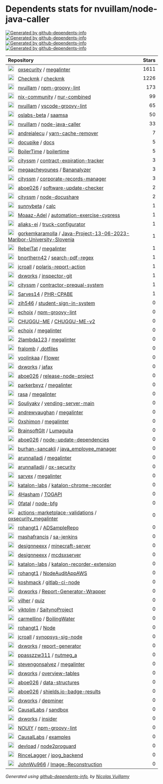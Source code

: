 # Dependents stats for nvuillam/node-java-caller

[![Generated by github-dependents-info](https://img.shields.io/static/v1?label=Used%20by&message=99&color=informational&logo=slickpic)](https://github.com/nvuillam/node-java-caller/network/dependents)
[![Generated by github-dependents-info](https://img.shields.io/static/v1?label=Used%20by%20(public)&message=76&color=informational&logo=slickpic)](https://github.com/nvuillam/node-java-caller/network/dependents)
[![Generated by github-dependents-info](https://img.shields.io/static/v1?label=Used%20by%20(private)&message=23&color=informational&logo=slickpic)](https://github.com/nvuillam/node-java-caller/network/dependents)
[![Generated by github-dependents-info](https://img.shields.io/static/v1?label=Used%20by%20(stars)&message=1946&color=informational&logo=slickpic)](https://github.com/nvuillam/node-java-caller/network/dependents)

| Repository | Stars  |
| :--------  | -----: |
|<img class="avatar mr-2" src="https://avatars.githubusercontent.com/u/89921661?s=40&v=4" width="20" height="20" alt="">  &nbsp; [oxsecurity](https://github.com/oxsecurity) / [megalinter](https://github.com/oxsecurity/megalinter) | 1611 |
|<img class="avatar mr-2" src="https://avatars.githubusercontent.com/u/47812383?s=40&v=4" width="20" height="20" alt="">  &nbsp; [Checkmk](https://github.com/Checkmk) / [checkmk](https://github.com/Checkmk/checkmk) | 1226 |
|<img class="avatar mr-2" src="https://avatars.githubusercontent.com/u/17500430?s=40&v=4" width="20" height="20" alt="">  &nbsp; [nvuillam](https://github.com/nvuillam) / [npm-groovy-lint](https://github.com/nvuillam/npm-groovy-lint) | 173 |
|<img class="avatar mr-2" src="https://avatars.githubusercontent.com/u/33221035?s=40&v=4" width="20" height="20" alt="">  &nbsp; [nix-community](https://github.com/nix-community) / [nur-combined](https://github.com/nix-community/nur-combined) | 99 |
|<img class="avatar mr-2" src="https://avatars.githubusercontent.com/u/17500430?s=40&v=4" width="20" height="20" alt="">  &nbsp; [nvuillam](https://github.com/nvuillam) / [vscode-groovy-lint](https://github.com/nvuillam/vscode-groovy-lint) | 65 |
|<img class="avatar mr-2" src="https://avatars.githubusercontent.com/u/49566968?s=40&v=4" width="20" height="20" alt="">  &nbsp; [oslabs-beta](https://github.com/oslabs-beta) / [saamsa](https://github.com/oslabs-beta/saamsa) | 50 |
|<img class="avatar mr-2" src="https://avatars.githubusercontent.com/u/17500430?s=40&v=4" width="20" height="20" alt="">  &nbsp; [nvuillam](https://github.com/nvuillam) / [node-java-caller](https://github.com/nvuillam/node-java-caller) | 33 |
|<img class="avatar mr-2" src="https://avatars.githubusercontent.com/u/697707?s=40&v=4" width="20" height="20" alt="">  &nbsp; [andreialecu](https://github.com/andreialecu) / [yarn-cache-remover](https://github.com/andreialecu/yarn-cache-remover) | 7 |
|<img class="avatar mr-2" src="https://avatars.githubusercontent.com/u/116563809?s=40&v=4" width="20" height="20" alt="">  &nbsp; [docupike](https://github.com/docupike) / [docs](https://github.com/docupike/docs) | 5 |
|<img class="avatar mr-2" src="https://avatars.githubusercontent.com/u/139420786?s=40&v=4" width="20" height="20" alt="">  &nbsp; [BoilerTime](https://github.com/BoilerTime) / [boilertime](https://github.com/BoilerTime/boilertime) | 5 |
|<img class="avatar mr-2" src="https://avatars.githubusercontent.com/u/34131810?s=40&v=4" width="20" height="20" alt="">  &nbsp; [cityssm](https://github.com/cityssm) / [contract-expiration-tracker](https://github.com/cityssm/contract-expiration-tracker) | 3 |
|<img class="avatar mr-2" src="https://avatars.githubusercontent.com/u/36759976?s=40&v=4" width="20" height="20" alt="">  &nbsp; [megaacheyounes](https://github.com/megaacheyounes) / [Bananalyzer](https://github.com/megaacheyounes/Bananalyzer) | 3 |
|<img class="avatar mr-2" src="https://avatars.githubusercontent.com/u/34131810?s=40&v=4" width="20" height="20" alt="">  &nbsp; [cityssm](https://github.com/cityssm) / [corporate-records-manager](https://github.com/cityssm/corporate-records-manager) | 3 |
|<img class="avatar mr-2" src="https://avatars.githubusercontent.com/u/11340779?s=40&v=4" width="20" height="20" alt="">  &nbsp; [aboe026](https://github.com/aboe026) / [software-update-checker](https://github.com/aboe026/software-update-checker) | 2 |
|<img class="avatar mr-2" src="https://avatars.githubusercontent.com/u/34131810?s=40&v=4" width="20" height="20" alt="">  &nbsp; [cityssm](https://github.com/cityssm) / [node-docushare](https://github.com/cityssm/node-docushare) | 2 |
|<img class="avatar mr-2" src="https://avatars.githubusercontent.com/u/104438126?s=40&v=4" width="20" height="20" alt="">  &nbsp; [sunnybeta](https://github.com/sunnybeta) / [calc](https://github.com/sunnybeta/calc) | 1 |
|<img class="avatar mr-2" src="https://avatars.githubusercontent.com/u/66737098?s=40&v=4" width="20" height="20" alt="">  &nbsp; [Moaaz-Adel](https://github.com/Moaaz-Adel) / [automation-exercise-cypress](https://github.com/Moaaz-Adel/automation-exercise-cypress) | 1 |
|<img class="avatar mr-2" src="https://avatars.githubusercontent.com/u/46219241?s=40&v=4" width="20" height="20" alt="">  &nbsp; [aliaks-ei](https://github.com/aliaks-ei) / [truck-configurator](https://github.com/aliaks-ei/truck-configurator) | 1 |
|<img class="avatar mr-2" src="https://avatars.githubusercontent.com/u/80416407?s=40&v=4" width="20" height="20" alt="">  &nbsp; [gorkemkaramolla](https://github.com/gorkemkaramolla) / [Java-Project-13-06-2023-Maribor-University-Slovenia](https://github.com/gorkemkaramolla/Java-Project-13-06-2023-Maribor-University-Slovenia) | 1 |
|<img class="avatar mr-2" src="https://avatars.githubusercontent.com/u/38139127?s=40&v=4" width="20" height="20" alt="">  &nbsp; [RebelTat](https://github.com/RebelTat) / [megalinter](https://github.com/RebelTat/megalinter) | 1 |
|<img class="avatar mr-2" src="https://avatars.githubusercontent.com/u/54911506?s=40&v=4" width="20" height="20" alt="">  &nbsp; [bnorthern42](https://github.com/bnorthern42) / [search-pdf-regex](https://github.com/bnorthern42/search-pdf-regex) | 1 |
|<img class="avatar mr-2" src="https://avatars.githubusercontent.com/u/1245066?s=40&v=4" width="20" height="20" alt="">  &nbsp; [jcroall](https://github.com/jcroall) / [polaris-report-action](https://github.com/jcroall/polaris-report-action) | 1 |
|<img class="avatar mr-2" src="https://avatars.githubusercontent.com/u/64503585?s=40&v=4" width="20" height="20" alt="">  &nbsp; [dxworks](https://github.com/dxworks) / [inspector-git](https://github.com/dxworks/inspector-git) | 1 |
|<img class="avatar mr-2" src="https://avatars.githubusercontent.com/u/34131810?s=40&v=4" width="20" height="20" alt="">  &nbsp; [cityssm](https://github.com/cityssm) / [contractor-prequal-system](https://github.com/cityssm/contractor-prequal-system) | 1 |
|<img class="avatar mr-2" src="https://avatars.githubusercontent.com/u/71976758?s=40&v=4" width="20" height="20" alt="">  &nbsp; [Sarves14](https://github.com/Sarves14) / [PHR-CPABE](https://github.com/Sarves14/PHR-CPABE) | 1 |
|<img class="avatar mr-2" src="https://avatars.githubusercontent.com/u/79188059?s=40&v=4" width="20" height="20" alt="">  &nbsp; [zjh546](https://github.com/zjh546) / [student-sign-in-system](https://github.com/zjh546/student-sign-in-system) | 0 |
|<img class="avatar mr-2" src="https://avatars.githubusercontent.com/u/27212526?s=40&v=4" width="20" height="20" alt="">  &nbsp; [echoix](https://github.com/echoix) / [npm-groovy-lint](https://github.com/echoix/npm-groovy-lint) | 0 |
|<img class="avatar mr-2" src="https://avatars.githubusercontent.com/u/150264149?s=40&v=4" width="20" height="20" alt="">  &nbsp; [CHUGGU-ME](https://github.com/CHUGGU-ME) / [CHUGGU-ME-v2](https://github.com/CHUGGU-ME/CHUGGU-ME-v2) | 0 |
|<img class="avatar mr-2" src="https://avatars.githubusercontent.com/u/27212526?s=40&v=4" width="20" height="20" alt="">  &nbsp; [echoix](https://github.com/echoix) / [megalinter](https://github.com/echoix/megalinter) | 0 |
|<img class="avatar mr-2" src="https://avatars.githubusercontent.com/u/54554557?s=40&v=4" width="20" height="20" alt="">  &nbsp; [2lambda123](https://github.com/2lambda123) / [megalinter](https://github.com/2lambda123/megalinter) | 0 |
|<img class="avatar mr-2" src="https://avatars.githubusercontent.com/u/26869737?s=40&v=4" width="20" height="20" alt="">  &nbsp; [fralomb](https://github.com/fralomb) / [.dotfiles](https://github.com/fralomb/.dotfiles) | 0 |
|<img class="avatar mr-2" src="https://avatars.githubusercontent.com/u/116589019?s=40&v=4" width="20" height="20" alt="">  &nbsp; [yoolinkaa](https://github.com/yoolinkaa) / [Flower](https://github.com/yoolinkaa/Flower) | 0 |
|<img class="avatar mr-2" src="https://avatars.githubusercontent.com/u/64503585?s=40&v=4" width="20" height="20" alt="">  &nbsp; [dxworks](https://github.com/dxworks) / [jafax](https://github.com/dxworks/jafax) | 0 |
|<img class="avatar mr-2" src="https://avatars.githubusercontent.com/u/11340779?s=40&v=4" width="20" height="20" alt="">  &nbsp; [aboe026](https://github.com/aboe026) / [release-node-project](https://github.com/aboe026/release-node-project) | 0 |
|<img class="avatar mr-2" src="https://avatars.githubusercontent.com/u/17183625?s=40&v=4" width="20" height="20" alt="">  &nbsp; [parkerbxyz](https://github.com/parkerbxyz) / [megalinter](https://github.com/parkerbxyz/megalinter) | 0 |
|<img class="avatar mr-2" src="https://avatars.githubusercontent.com/u/220772?s=40&v=4" width="20" height="20" alt="">  &nbsp; [rasa](https://github.com/rasa) / [megalinter](https://github.com/rasa/megalinter) | 0 |
|<img class="avatar mr-2" src="https://avatars.githubusercontent.com/u/87403110?s=40&v=4" width="20" height="20" alt="">  &nbsp; [Souliyakv](https://github.com/Souliyakv) / [vending-server-main](https://github.com/Souliyakv/vending-server-main) | 0 |
|<img class="avatar mr-2" src="https://avatars.githubusercontent.com/u/1119590?s=40&v=4" width="20" height="20" alt="">  &nbsp; [andrewvaughan](https://github.com/andrewvaughan) / [megalinter](https://github.com/andrewvaughan/megalinter) | 0 |
|<img class="avatar mr-2" src="https://avatars.githubusercontent.com/u/119225835?s=40&v=4" width="20" height="20" alt="">  &nbsp; [0xshimon](https://github.com/0xshimon) / [megalinter](https://github.com/0xshimon/megalinter) | 0 |
|<img class="avatar mr-2" src="https://avatars.githubusercontent.com/u/137926143?s=40&v=4" width="20" height="20" alt="">  &nbsp; [BrainsoftGIt](https://github.com/BrainsoftGIt) / [Lumaguita](https://github.com/BrainsoftGIt/Lumaguita) | 0 |
|<img class="avatar mr-2" src="https://avatars.githubusercontent.com/u/11340779?s=40&v=4" width="20" height="20" alt="">  &nbsp; [aboe026](https://github.com/aboe026) / [node-update-dependencies](https://github.com/aboe026/node-update-dependencies) | 0 |
|<img class="avatar mr-2" src="https://avatars.githubusercontent.com/u/49228135?s=40&v=4" width="20" height="20" alt="">  &nbsp; [burhan-sancakli](https://github.com/burhan-sancakli) / [java_employee_manager](https://github.com/burhan-sancakli/java_employee_manager) | 0 |
|<img class="avatar mr-2" src="https://avatars.githubusercontent.com/u/119557969?s=40&v=4" width="20" height="20" alt="">  &nbsp; [arunnalladi](https://github.com/arunnalladi) / [megalinter](https://github.com/arunnalladi/megalinter) | 0 |
|<img class="avatar mr-2" src="https://avatars.githubusercontent.com/u/129182013?s=40&v=4" width="20" height="20" alt="">  &nbsp; [arunnalladii](https://github.com/arunnalladii) / [ox-security](https://github.com/arunnalladii/ox-security) | 0 |
|<img class="avatar mr-2" src="https://avatars.githubusercontent.com/u/1885938?s=40&v=4" width="20" height="20" alt="">  &nbsp; [sarvex](https://github.com/sarvex) / [megalinter](https://github.com/sarvex/megalinter) | 0 |
|<img class="avatar mr-2" src="https://avatars.githubusercontent.com/u/105389536?s=40&v=4" width="20" height="20" alt="">  &nbsp; [katalon-labs](https://github.com/katalon-labs) / [katalon-chrome-recorder](https://github.com/katalon-labs/katalon-chrome-recorder) | 0 |
|<img class="avatar mr-2" src="https://avatars.githubusercontent.com/u/18756649?s=40&v=4" width="20" height="20" alt="">  &nbsp; [4Hasham](https://github.com/4Hasham) / [TOGAPI](https://github.com/4Hasham/TOGAPI) | 0 |
|<img class="avatar mr-2" src="https://avatars.githubusercontent.com/u/72899968?s=40&v=4" width="20" height="20" alt="">  &nbsp; [0fatal](https://github.com/0fatal) / [node-bfg](https://github.com/0fatal/node-bfg) | 0 |
|<img class="avatar mr-2" src="https://avatars.githubusercontent.com/u/112583732?s=40&v=4" width="20" height="20" alt="">  &nbsp; [actions-marketplace-validations](https://github.com/actions-marketplace-validations) / [oxsecurity_megalinter](https://github.com/actions-marketplace-validations/oxsecurity_megalinter) | 0 |
|<img class="avatar mr-2" src="https://avatars.githubusercontent.com/u/31953274?s=40&v=4" width="20" height="20" alt="">  &nbsp; [rohangt1](https://github.com/rohangt1) / [ADSampleRepo](https://github.com/rohangt1/ADSampleRepo) | 0 |
|<img class="avatar mr-2" src="https://avatars.githubusercontent.com/u/39841583?s=40&v=4" width="20" height="20" alt="">  &nbsp; [mashafrancis](https://github.com/mashafrancis) / [sa-jenkins](https://github.com/mashafrancis/sa-jenkins) | 0 |
|<img class="avatar mr-2" src="https://avatars.githubusercontent.com/u/49040344?s=40&v=4" width="20" height="20" alt="">  &nbsp; [designneexx](https://github.com/designneexx) / [minecraft-server](https://github.com/designneexx/minecraft-server) | 0 |
|<img class="avatar mr-2" src="https://avatars.githubusercontent.com/u/49040344?s=40&v=4" width="20" height="20" alt="">  &nbsp; [designneexx](https://github.com/designneexx) / [mcdsxserver](https://github.com/designneexx/mcdsxserver) | 0 |
|<img class="avatar mr-2" src="https://avatars.githubusercontent.com/u/105389536?s=40&v=4" width="20" height="20" alt="">  &nbsp; [katalon-labs](https://github.com/katalon-labs) / [katalon-recorder-extension](https://github.com/katalon-labs/katalon-recorder-extension) | 0 |
|<img class="avatar mr-2" src="https://avatars.githubusercontent.com/u/31953274?s=40&v=4" width="20" height="20" alt="">  &nbsp; [rohangt1](https://github.com/rohangt1) / [NodeAuditAppAWS](https://github.com/rohangt1/NodeAuditAppAWS) | 0 |
|<img class="avatar mr-2" src="https://avatars.githubusercontent.com/u/16679765?s=40&v=4" width="20" height="20" alt="">  &nbsp; [koshmack](https://github.com/koshmack) / [gitlab-ci-node](https://github.com/koshmack/gitlab-ci-node) | 0 |
|<img class="avatar mr-2" src="https://avatars.githubusercontent.com/u/64503585?s=40&v=4" width="20" height="20" alt="">  &nbsp; [dxworks](https://github.com/dxworks) / [Report-Generator-Wrapper](https://github.com/dxworks/Report-Generator-Wrapper) | 0 |
|<img class="avatar mr-2" src="https://avatars.githubusercontent.com/u/107169201?s=40&v=4" width="20" height="20" alt="">  &nbsp; [vilher](https://github.com/vilher) / [quiz](https://github.com/vilher/quiz) | 0 |
|<img class="avatar mr-2" src="https://avatars.githubusercontent.com/u/83975054?s=40&v=4" width="20" height="20" alt="">  &nbsp; [viktolim](https://github.com/viktolim) / [SaitynoProject](https://github.com/viktolim/SaitynoProject) | 0 |
|<img class="avatar mr-2" src="https://avatars.githubusercontent.com/u/52792795?s=40&v=4" width="20" height="20" alt="">  &nbsp; [carmellino](https://github.com/carmellino) / [BoilingWater](https://github.com/carmellino/BoilingWater) | 0 |
|<img class="avatar mr-2" src="https://avatars.githubusercontent.com/u/31953274?s=40&v=4" width="20" height="20" alt="">  &nbsp; [rohangt1](https://github.com/rohangt1) / [Node](https://github.com/rohangt1/Node) | 0 |
|<img class="avatar mr-2" src="https://avatars.githubusercontent.com/u/1245066?s=40&v=4" width="20" height="20" alt="">  &nbsp; [jcroall](https://github.com/jcroall) / [synopsys-sig-node](https://github.com/jcroall/synopsys-sig-node) | 0 |
|<img class="avatar mr-2" src="https://avatars.githubusercontent.com/u/64503585?s=40&v=4" width="20" height="20" alt="">  &nbsp; [dxworks](https://github.com/dxworks) / [report-generator](https://github.com/dxworks/report-generator) | 0 |
|<img class="avatar mr-2" src="https://avatars.githubusercontent.com/u/89337415?s=40&v=4" width="20" height="20" alt="">  &nbsp; [ppasszzw311](https://github.com/ppasszzw311) / [nutmeg_a](https://github.com/ppasszzw311/nutmeg_a) | 0 |
|<img class="avatar mr-2" src="https://avatars.githubusercontent.com/u/9320602?s=40&v=4" width="20" height="20" alt="">  &nbsp; [stevengonsalvez](https://github.com/stevengonsalvez) / [megalinter](https://github.com/stevengonsalvez/megalinter) | 0 |
|<img class="avatar mr-2" src="https://avatars.githubusercontent.com/u/64503585?s=40&v=4" width="20" height="20" alt="">  &nbsp; [dxworks](https://github.com/dxworks) / [overview-tables](https://github.com/dxworks/overview-tables) | 0 |
|<img class="avatar mr-2" src="https://avatars.githubusercontent.com/u/11340779?s=40&v=4" width="20" height="20" alt="">  &nbsp; [aboe026](https://github.com/aboe026) / [data-structures](https://github.com/aboe026/data-structures) | 0 |
|<img class="avatar mr-2" src="https://avatars.githubusercontent.com/u/11340779?s=40&v=4" width="20" height="20" alt="">  &nbsp; [aboe026](https://github.com/aboe026) / [shields.io-badge-results](https://github.com/aboe026/shields.io-badge-results) | 0 |
|<img class="avatar mr-2" src="https://avatars.githubusercontent.com/u/64503585?s=40&v=4" width="20" height="20" alt="">  &nbsp; [dxworks](https://github.com/dxworks) / [depminer](https://github.com/dxworks/depminer) | 0 |
|<img class="avatar mr-2" src="https://avatars.githubusercontent.com/u/75045493?s=40&v=4" width="20" height="20" alt="">  &nbsp; [CausalLabs](https://github.com/CausalLabs) / [sandbox](https://github.com/CausalLabs/sandbox) | 0 |
|<img class="avatar mr-2" src="https://avatars.githubusercontent.com/u/64503585?s=40&v=4" width="20" height="20" alt="">  &nbsp; [dxworks](https://github.com/dxworks) / [insider](https://github.com/dxworks/insider) | 0 |
|<img class="avatar mr-2" src="https://avatars.githubusercontent.com/u/95175571?s=40&v=4" width="20" height="20" alt="">  &nbsp; [NOUIY](https://github.com/NOUIY) / [npm-groovy-lint](https://github.com/NOUIY/npm-groovy-lint) | 0 |
|<img class="avatar mr-2" src="https://avatars.githubusercontent.com/u/75045493?s=40&v=4" width="20" height="20" alt="">  &nbsp; [CausalLabs](https://github.com/CausalLabs) / [examples](https://github.com/CausalLabs/examples) | 0 |
|<img class="avatar mr-2" src="https://avatars.githubusercontent.com/u/14304619?s=40&v=4" width="20" height="20" alt="">  &nbsp; [devload](https://github.com/devload) / [node2proguard](https://github.com/devload/node2proguard) | 0 |
|<img class="avatar mr-2" src="https://avatars.githubusercontent.com/u/57686918?s=40&v=4" width="20" height="20" alt="">  &nbsp; [RinceLagger](https://github.com/RinceLagger) / [ipog_backend](https://github.com/RinceLagger/ipog_backend) | 0 |
|<img class="avatar mr-2" src="https://avatars.githubusercontent.com/u/52897164?s=40&v=4" width="20" height="20" alt="">  &nbsp; [JohnWu966](https://github.com/JohnWu966) / [Image-Reconstruction](https://github.com/JohnWu966/Image-Reconstruction) | 0 |

_Generated using [github-dependents-info](https://github.com/nvuillam/github-dependents-info), by [Nicolas Vuillamy](https://github.com/nvuillam)_